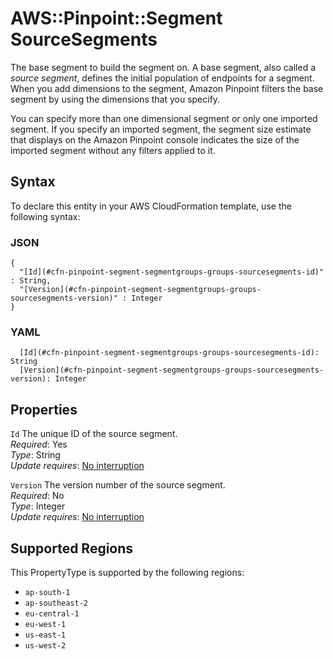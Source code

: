# AWS::Pinpoint::Segment SourceSegments<a name="aws-properties-pinpoint-segment-segmentgroups-groups-sourcesegments"></a>

The base segment to build the segment on\. A base segment, also called a *source segment*, defines the initial population of endpoints for a segment\. When you add dimensions to the segment, Amazon Pinpoint filters the base segment by using the dimensions that you specify\.

You can specify more than one dimensional segment or only one imported segment\. If you specify an imported segment, the segment size estimate that displays on the Amazon Pinpoint console indicates the size of the imported segment without any filters applied to it\.

## Syntax<a name="aws-properties-pinpoint-segment-segmentgroups-groups-sourcesegments-syntax"></a>

To declare this entity in your AWS CloudFormation template, use the following syntax:

### JSON<a name="aws-properties-pinpoint-segment-segmentgroups-groups-sourcesegments-syntax.json"></a>

```
{
  "[Id](#cfn-pinpoint-segment-segmentgroups-groups-sourcesegments-id)" : String,
  "[Version](#cfn-pinpoint-segment-segmentgroups-groups-sourcesegments-version)" : Integer
}
```

### YAML<a name="aws-properties-pinpoint-segment-segmentgroups-groups-sourcesegments-syntax.yaml"></a>

```
  [Id](#cfn-pinpoint-segment-segmentgroups-groups-sourcesegments-id): String
  [Version](#cfn-pinpoint-segment-segmentgroups-groups-sourcesegments-version): Integer
```

## Properties<a name="aws-properties-pinpoint-segment-segmentgroups-groups-sourcesegments-properties"></a>

`Id`  <a name="cfn-pinpoint-segment-segmentgroups-groups-sourcesegments-id"></a>
The unique ID of the source segment\.  
*Required*: Yes  
*Type*: String  
*Update requires*: [No interruption](https://docs.aws.amazon.com/AWSCloudFormation/latest/UserGuide/using-cfn-updating-stacks-update-behaviors.html#update-no-interrupt)

`Version`  <a name="cfn-pinpoint-segment-segmentgroups-groups-sourcesegments-version"></a>
The version number of the source segment\.  
*Required*: No  
*Type*: Integer  
*Update requires*: [No interruption](https://docs.aws.amazon.com/AWSCloudFormation/latest/UserGuide/using-cfn-updating-stacks-update-behaviors.html#update-no-interrupt)

## Supported Regions

This PropertyType is supported by the following regions:

- `ap-south-1`
- `ap-southeast-2`
- `eu-central-1`
- `eu-west-1`
- `us-east-1`
- `us-west-2`
